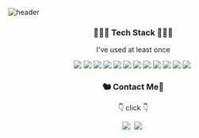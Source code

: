 ![header](https://capsule-render.vercel.app/api?type=waving&color=gradient&height=250&section=header&text=Welcome🍒🐿%20Github&fontSize=80&fontColor=FFFFFF&fontAlignY=30&animation=twinkling&desc=you%20can%20see%20the%20code%20i%20worked%20on✨&descAlignY=55&descSize=30)
 <h3 align="center">🧑🏻‍💻 Tech Stack 👩🏻‍💻</h3>
 
 <p align="center"> I've used at least once </p>
 
 <p align="center">
     <img src="https://img.shields.io/badge/HTML5-E34F26?style=flat-square&logo=HTML5&logoColor=white"/></a>&nbsp<img src="https://img.shields.io/badge/CSS3-1572B6?style=flat-square&logo=CSS3&logoColor=white"/></a>&nbsp<img src="https://img.shields.io/badge/JavaScript-F7DF1E?style=flat-square&logo=JavaScript&logoColor=white"/></a>&nbsp<img src="https://img.shields.io/badge/Node.js-339933?style=flat-square&logo=Node.js&logoColor=white"/></a>&nbsp<img src="https://img.shields.io/badge/MongoDB-47A248?style=flat-square&logo=MongoDB&logoColor=white"/></a>&nbsp<img src="https://img.shields.io/badge/Java-007396?style=flat-square&logo=Java&logoColor=white"/></a>&nbsp<img src="https://img.shields.io/badge/MySQL-4479A1?style=flat-square&logo=MySQL&logoColor=white"/></a>&nbsp<img src="https://img.shields.io/badge/Android-3DDC84?style=flat-square&logo=Android&logoColor=white"/></a>&nbsp<img src="https://img.shields.io/badge/PHP-777BB4?style=flat-square&logo=PHP&logoColor=white"/></a>&nbsp<img src="https://img.shields.io/badge/C-A8B9CC?style=flat-square&logo=C&logoColor=white"/></a>&nbsp<img src="https://img.shields.io/badge/Amazon%20AWS-232F3E?style=flat-square&logo=Amazon%20AWS&logoColor=white"/></a>&nbsp<img src="https://img.shields.io/badge/Babel-F9DC3E?style=flat-square&logo=Babel&logoColor=white"/></a>&nbsp
 </p>
  <h3 align="center">🐿 Contact Me🍒</h3>
  
  <p align="center"> 👇 click 👇 </p>
  
 <p align="center">
 <a href="mailto:murramge@gmail.com"><img src="https://img.shields.io/badge/Gmail-EA4335?style=flat-square&logo=Gmail&logoColor=white&link=mailto:murramge@gmail.com"/></a>&nbsp
<a href="https://www.instagram.com/cherry_daram/"><img src="https://img.shields.io/badge/Instagram-E4405F?style=flat-square&logo=Instagram&logoColor=white&link=https://www.instagram.com/cherry_daram/"/></a>&nbsp
</p>
